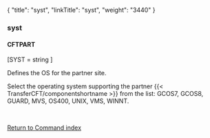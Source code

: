 {
    "title": "syst",
    "linkTitle": "syst",
    "weight": "3440"
}<span id="syst"></span>

### syst

#### CFTPART

\[SYST = string \]

Defines the OS for the partner site.

Select the operating system supporting the partner {{< TransferCFT/componentshortname  >}}
from the list: GCOS7, GCOS8, GUARD, MVS, OS400, UNIX,
VMS, WINNT.

 

[Return to Command index](../../)
